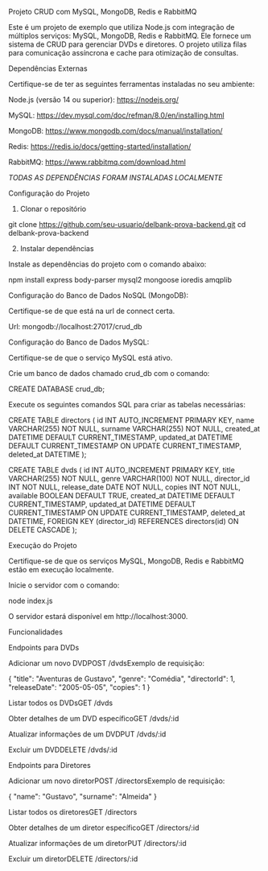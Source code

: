 Projeto CRUD com MySQL, MongoDB, Redis e RabbitMQ

Este é um projeto de exemplo que utiliza Node.js com integração de múltiplos serviços: MySQL, MongoDB, Redis e RabbitMQ. Ele fornece um sistema de CRUD para gerenciar DVDs e diretores. O projeto utiliza filas para comunicação assíncrona e cache para otimização de consultas.

Dependências Externas

Certifique-se de ter as seguintes ferramentas instaladas no seu ambiente:

Node.js (versão 14 ou superior): https://nodejs.org/

MySQL: https://dev.mysql.com/doc/refman/8.0/en/installing.html

MongoDB: https://www.mongodb.com/docs/manual/installation/

Redis: https://redis.io/docs/getting-started/installation/

RabbitMQ: https://www.rabbitmq.com/download.html

*TODAS AS DEPENDÊNCIAS FORAM INSTALADAS LOCALMENTE*

Configuração do Projeto

1. Clonar o repositório

git clone https://github.com/seu-usuario/delbank-prova-backend.git
cd delbank-prova-backend

2. Instalar dependências

Instale as dependências do projeto com o comando abaixo:

npm install express body-parser mysql2 mongoose ioredis amqplib

Configuração do Banco de Dados NoSQL (MongoDB):

Certifique-se de que está na url de connect certa.

Url: mongodb://localhost:27017/crud_db

Configuração do Banco de Dados MySQL:

Certifique-se de que o serviço MySQL está ativo.

Crie um banco de dados chamado crud_db com o comando:

CREATE DATABASE crud_db;

Execute os seguintes comandos SQL para criar as tabelas necessárias:

CREATE TABLE directors (
    id INT AUTO_INCREMENT PRIMARY KEY,
    name VARCHAR(255) NOT NULL,
    surname VARCHAR(255) NOT NULL,
    created_at DATETIME DEFAULT CURRENT_TIMESTAMP,
    updated_at DATETIME DEFAULT CURRENT_TIMESTAMP ON UPDATE CURRENT_TIMESTAMP,
    deleted_at DATETIME
);

CREATE TABLE dvds (
    id INT AUTO_INCREMENT PRIMARY KEY,
    title VARCHAR(255) NOT NULL,
    genre VARCHAR(100) NOT NULL,
    director_id INT NOT NULL,
    release_date DATE NOT NULL,
    copies INT NOT NULL,
    available BOOLEAN DEFAULT TRUE,
    created_at DATETIME DEFAULT CURRENT_TIMESTAMP,
    updated_at DATETIME DEFAULT CURRENT_TIMESTAMP ON UPDATE CURRENT_TIMESTAMP,
    deleted_at DATETIME,
    FOREIGN KEY (director_id) REFERENCES directors(id) ON DELETE CASCADE
);

Execução do Projeto

Certifique-se de que os serviços MySQL, MongoDB, Redis e RabbitMQ estão em execução localmente.

Inicie o servidor com o comando:

node index.js

O servidor estará disponível em http://localhost:3000.

Funcionalidades

Endpoints para DVDs

Adicionar um novo DVDPOST /dvdsExemplo de requisição:

{
    "title": "Aventuras de Gustavo",
    "genre": "Comédia",
    "directorId": 1,
    "releaseDate": "2005-05-05",
    "copies": 1
}

Listar todos os DVDsGET /dvds

Obter detalhes de um DVD específicoGET /dvds/:id

Atualizar informações de um DVDPUT /dvds/:id

Excluir um DVDDELETE /dvds/:id

Endpoints para Diretores

Adicionar um novo diretorPOST /directorsExemplo de requisição:

{
  "name": "Gustavo",
  "surname": "Almeida"
}

Listar todos os diretoresGET /directors

Obter detalhes de um diretor específicoGET /directors/:id

Atualizar informações de um diretorPUT /directors/:id

Excluir um diretorDELETE /directors/:id
